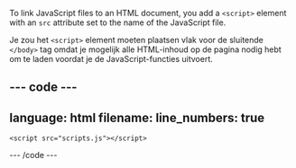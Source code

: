 To link JavaScript files to an HTML document, you add a `<script>` element with an `src` attribute set to the name of the JavaScript file.

Je zou het `<script>` element moeten plaatsen vlak voor de sluitende `</body>` tag omdat je mogelijk alle HTML-inhoud op de pagina nodig hebt om te laden voordat je de JavaScript-functies uitvoert.

## --- code ---

language: html
filename:
line_numbers: true
-------------------------------------------------------

  <body>
    <!-- HTML content -->

```
<script src="scripts.js"></script>
```

  </body>

\--- /code ---
